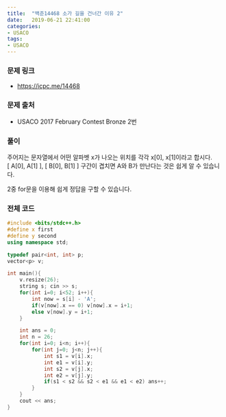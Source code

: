 ```yaml
---
title:  "백준14468 소가 길을 건너간 이유 2"
date:   2019-06-21 22:41:00
categories:
- USACO
tags:
- USACO
---
```


### 문제 링크
* https://icpc.me/14468

### 문제 출처
* USACO 2017 February Contest Bronze 2번

### 풀이
주어지는 문자열에서 어떤 알파벳 x가 나오는 위치를 각각 x[0], x[1]이라고 합시다.<br>
[ A[0], A[1] ], [ B[0], B[1] ] 구간이 겹치면 A와 B가 만난다는 것은 쉽게 알 수 있습니다.

2중 for문을 이용해 쉽게 정답을 구할 수 있습니다.

### 전체 코드
```cpp
#include <bits/stdc++.h>
#define x first
#define y second
using namespace std;

typedef pair<int, int> p;
vector<p> v;

int main(){
	v.resize(26);
	string s; cin >> s;
	for(int i=0; i<52; i++){
		int now = s[i] - 'A';
		if(v[now].x == 0) v[now].x = i+1;
		else v[now].y = i+1;
	}

	int ans = 0;
	int n = 26;
	for(int i=0; i<n; i++){
		for(int j=0; j<n; j++){
			int s1 = v[i].x;
			int e1 = v[i].y;
			int s2 = v[j].x;
			int e2 = v[j].y;
			if(s1 < s2 && s2 < e1 && e1 < e2) ans++;
		}
	}
	cout << ans;
}
```
